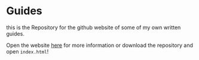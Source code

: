 # Guides

this is the Repository for the github website of some of my own written guides.

Open the website [here]() for more information or download the repository and open `index.html`!
